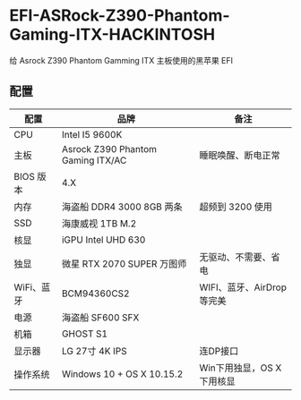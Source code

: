 # EFI-ASRock-Z390-Phantom-Gaming-ITX-HACKINTOSH
给 Asrock Z390 Phantom Gamming ITX 主板使用的黑苹果 EFI

## 配置
| 配置 | 品牌 | 备注 |
| --- | --- | --- |
| CPU | Intel I5 9600K | |
| 主板 | Asrock Z390 Phantom Gaming ITX/AC | 睡眠唤醒、断电正常 |
| BIOS 版本 | 4.X | |
| 内存 | 海盗船 DDR4 3000 8GB 两条 |  超频到 3200 使用 |
| SSD | 海康威视 1TB M.2 | |
| 核显 | iGPU Intel UHD 630 | |
| 独显 | 微星 RTX 2070 SUPER 万图师 | 无驱动、不需要、省电 |
| WiFi、蓝牙 | BCM94360CS2 | WIFI、蓝牙、AirDrop等完美 |
| 电源 | 海盗船 SF600 SFX | |
| 机箱 | GHOST S1 | |
| 显示器 | LG 27寸 4K IPS | 连DP接口 |
| 操作系统 | Windows 10 + OS X 10.15.2 | Win下用独显，OS X下用核显 |
